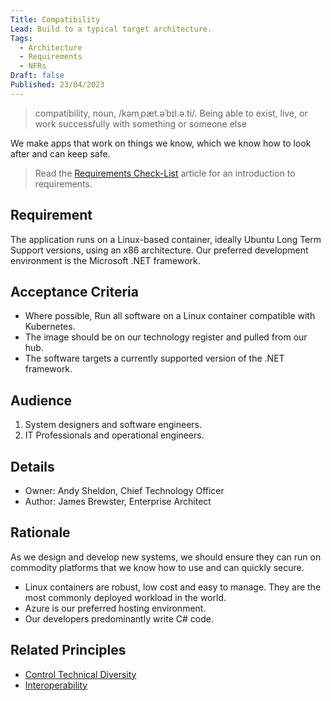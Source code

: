 ```yaml
---
Title: Compatibility
Lead: Build to a typical target architecture.
Tags:
  - Architecture
  - Requirements
  - NFRs
Draft: false
Published: 23/04/2023
---
```

> compatibility, noun, /kəmˌpæt.əˈbɪl.ə.ti/. Being able to exist, live, or work successfully with something or someone else

We make apps that work on things we know, which we know how to look after and can keep safe.

> Read the [Requirements Check-List](xref:requirements-checklist) article for an introduction to requirements.

## Requirement

The application runs on a Linux-based container, ideally Ubuntu Long Term Support versions, using an x86 architecture. Our preferred development environment is the Microsoft .NET framework.

## Acceptance Criteria

* Where possible, Run all software on a Linux container compatible with Kubernetes.
* The image should be on our technology register and pulled from our hub.
* The software targets a currently supported version of the .NET framework.

## Audience

  1. System designers and software engineers.
  2. IT Professionals and operational engineers.

## Details

* Owner: Andy Sheldon, Chief Technology Officer
* Author: James Brewster, Enterprise Architect

## Rationale

As we design and develop new systems, we should ensure they can run on commodity platforms that we know how to use and can quickly secure.

* Linux containers are robust, low cost and easy to manage. They are the most commonly deployed workload in the world.
* Azure is our preferred hosting environment.
* Our developers predominantly write C# code.

## Related Principles

* [Control Technical Diversity](xref:control-technical-diversity)
* [Interoperability](xref:interoperability)
